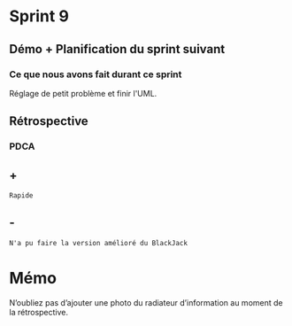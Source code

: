 # Sprint 9

## Démo + Planification du sprint suivant

### Ce que nous avons fait durant ce sprint
Réglage de petit problème et finir l'UML.

## Rétrospective

### PDCA
## +
    Rapide
## -
    N'a pu faire la version amélioré du BlackJack

# Mémo
N’oubliez pas d’ajouter une photo du radiateur d’information au moment de la rétrospective.


